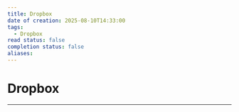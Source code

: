 ```yaml
---
title: Dropbox
date of creation: 2025-08-10T14:33:00
tags:
  - Dropbox
read status: false
completion status: false
aliases:
---
```

# Dropbox
---

